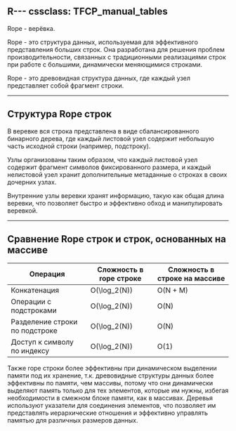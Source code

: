 R---
cssclass: TFCP_manual_tables
---

Rope - верёвка.

Rope - это структура данных, используемая для эффективного представления больших строк. Она разработана для решения проблем производительности, связанных с традиционными реализациями строк при работе с большими, динамически меняющимися строками. 

Rope - это древовидная структура данных, где каждый узел представляет собой фрагмент строки.

***
## Структура Rope строк

В веревке вся строка представлена в виде сбалансированного бинарного дерева, где каждый листовой узел содержит небольшую часть исходной строки (например, подстроку). 

Узлы организованы таким образом, что каждый листовой узел содержит фрагмент символов фиксированного размера, и каждый нелистовой узел хранит дополнительные метаданные о строках в своих дочерних узлах.

Внутренние узлы веревки хранят информацию, такую как общая длина веревки, что позволяет быстро и эффективно обход и манипулировать веревкой.

***
## Сравнение Rope строк и строк, основанных на массиве

<div class="tfcp-table-div">
    <table class="tg">
        <thead>
            <tr>
                <th class="tg-9wq8">Операция</th>
                <th class="tg-9wq8">Сложность в rope строке</th>
                <th class="tg-9wq8">Сложность в строке на массиве</th>
            </tr>
        </thead>
        <tbody>
            <tr>
                <td class="tg-c3ow">Конкатенация</td>
                <td class="tg-c3ow">
                    <span class="math">O(\log_2(N))</span>
                </td>
                <td class="tg-c3ow">
                    <span class="math">O(N + M)</span>
                </td>
            </tr>
            <tr>
                <td class="tg-c3ow">Операции с подстроками</td>
                <td class="tg-c3ow">
                    <span class="math">O(\log_2(N))</span>
                </td>
                <td class="tg-c3ow">
                    <span class="math">O(N)</span>
                </td>
            </tr>
            <tr>
                <td class="tg-c3ow">Разделение строки по подстроке</td>
                <td class="tg-c3ow">
                    <span class="math">O(\log_2(N))</span>
                </td>
                <td class="tg-c3ow">
                    <span class="math">O(N)</span>
                </td>
            </tr>
            <tr>
                <td class="tg-c3ow">Доступ к символу по индексу</td>
                <td class="tg-c3ow">
                    <span class="math">O(\log_2(N))</span>
                </td>
                <td class="tg-c3ow">
                    <span class="math">O(1)</span>
                </td>
            </tr>
        </tbody>
    </table>
</div>

Также rope строки более эффективны при динамическом выделении памяти под их хранение, т.к. древовидные структуры данных более эффективны по памяти, чем массивы, потому что они динамически выделяют память только для тех элементов, которые им нужны, избегая необходимости в смежном блоке памяти, как в массивах. 
Деревья используют указатели для соединения элементов, что позволяет им представлять иерархические отношения и эффективно управлять памятью для различных размеров данных.
